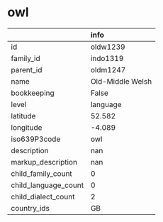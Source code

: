 # owl
|                      | info             |
|:---------------------|:-----------------|
| id                   | oldw1239         |
| family_id            | indo1319         |
| parent_id            | oldm1247         |
| name                 | Old-Middle Welsh |
| bookkeeping          | False            |
| level                | language         |
| latitude             | 52.582           |
| longitude            | -4.089           |
| iso639P3code         | owl              |
| description          | nan              |
| markup_description   | nan              |
| child_family_count   | 0                |
| child_language_count | 0                |
| child_dialect_count  | 2                |
| country_ids          | GB               |